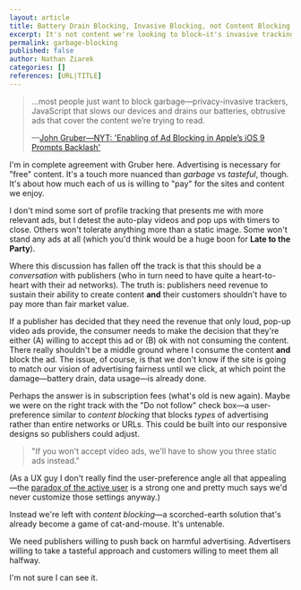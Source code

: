 ```yaml
---
layout: article
title: Battery Drain Blocking, Invasive Blocking, not Content Blocking
excerpt: It's not content we're looking to block—it's invasive tracking and data collection.
permalink: garbage-blocking
published: false
author: Nathan Ziarek
categories: []
references: [URL|TITLE]
---
```


>…most people just want to block garbage—privacy-invasive trackers, JavaScript that slows our devices and drains our batteries, obtrusive ads that cover the content we’re trying to read.
>
>—[John Gruber—NYT: 'Enabling of Ad Blocking in Apple’s iOS 9 Prompts Backlash'](http://daringfireball.net/linked/2015/09/19/nyt-ad-blockers-ios-9)

I'm in complete agreement with Gruber here. Advertising is necessary for "free" content. It's a touch more nuanced than *garbage* vs *tasteful*, though. It's about how much each of us is willing to "pay" for the sites and content we enjoy.

I don't mind some sort of profile tracking that presents me with more relevant ads, but I detest the auto-play videos and pop ups with timers to close. Others won't tolerate anything more than a static image. Some won't stand any ads at all  (which you'd think would be a huge boon for **Late to the Party**). 

Where this discussion has fallen off the track is that this should be a *conversation* with publishers (who in turn need to have quite a heart-to-heart with their ad networks). The truth is: publishers need revenue to sustain their ability to create content **and** their customers shouldn't have to pay more than fair market value.

If a publisher has decided that they need the revenue that only loud, pop-up video ads provide, the consumer needs to make the decision that they're either (A) willing to accept this ad or (B) ok with not consuming the content. There really shouldn't be a middle ground where I consume the content **and** block the ad. The issue, of course, is that we don't know if the site is going to match our vision of advertising fairness until we click, at which point the damage—battery drain, data usage—is already done. 

Perhaps the answer is in subscription fees (what's old is new again). Maybe we were on the right track with the "Do not follow" check box—a user-preference similar to *content blocking* that blocks *types* of advertising rather than entire networks or URLs. This could be built into our responsive designs so publishers could adjust. 

>"If you won't accept video ads, we'll have to show you three static ads instead."

(As a UX guy I don't really find the user-preference angle all that appealing—the [paradox of the active user][paradox] is a strong one and pretty much says we'd never customize those settings anyway.)

Instead we're left with *content blocking*—a scorched-earth solution that's already become a game of cat-and-mouse. It's untenable.

We need publishers willing to push back on harmful advertising. Advertisers willing to take a tasteful approach and customers willing to meet them all halfway.

I'm not sure I can see it.

[paradox]: http://www.nngroup.com/articles/paradox-of-the-active-user/